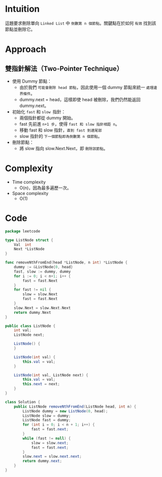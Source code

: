 # Intuition
這題要求刪除單向 `Linked List` 中 `倒數第 n 個節點`。關鍵點在於如何 `有效` 找到該節點並刪除它。

<!-- Describe your first thoughts on how to solve this problem. -->

# Approach

## 雙指針解法（Two-Pointer Technique）

- 使用 Dummy 節點：
	- 由於我們 `可能會刪除 head 節點`，因此使用一個 dummy 節點來統一 `處理邊界條件`。
	- dummy.next = head，這樣即使 head 被刪除，我們仍然能返回 dummy.next。
- 初始化 `fast` 和 `slow `指針：
	- 兩個指針都從 dummy 開始。
	- fast 先前進 `n+1 步`，使得 `fast 和 slow 指針相距 n`。
	- 移動 fast 和 slow 指針，`直到 fast 到達尾部`
	- slow 指針的 `下一個節點即為倒數第 n 個節點`。
- 刪除節點：
	- 將 slow 指向 slow.Next.Next，即 `刪除該節點`。


<!-- Describe your approach to solving the problem. -->

# Complexity
- Time complexity
    - O(n)，因為最多遍歷一次。
- Space complexity 
    - O(1)
<!-- Add your space complexity here, e.g. $$O(n)$$ -->

# Code
```go
package leetcode

type ListNode struct {
	Val  int
	Next *ListNode
}

func removeNthFromEnd(head *ListNode, n int) *ListNode {
	dummy := &ListNode{0, head}
	fast, slow := dummy, dummy
	for i := 0; i < n+1; i++ {
		fast = fast.Next
	}
	for fast != nil {
		slow = slow.Next
		fast = fast.Next
	}
	slow.Next = slow.Next.Next
	return dummy.Next
}
```
```java
public class ListNode {
	int val;
	ListNode next;

	ListNode() {
	}

	ListNode(int val) {
		this.val = val;
	}

	ListNode(int val, ListNode next) {
		this.val = val;
		this.next = next;
	}
}

class Solution {
	public ListNode removeNthFromEnd(ListNode head, int n) {
		ListNode dummy = new ListNode(0, head);
		ListNode slow = dummy;
		ListNode fast = dummy;
		for (int i = 0; i < n + 1; i++) {
			fast = fast.next;
		}
		while (fast != null) {
			slow = slow.next;
			fast = fast.next;
		}
		slow.next = slow.next.next;
		return dummy.next;
	}
}
```
